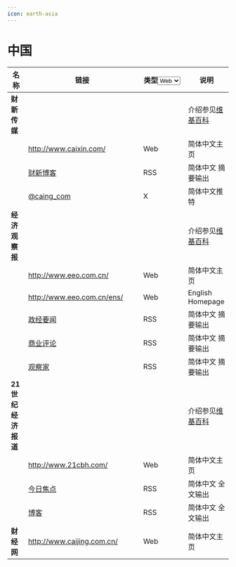 ```yaml
---
icon: earth-asia
---
```


# 中国

<table><thead><tr><th>名称</th><th width="246">链接</th><th width="86">类型<select><option value="lAlyzGyzQCsj" label="Web" color="blue"></option><option value="anvO7rINsuvU" label="RSS" color="blue"></option><option value="ghO6R7z4lHza" label="X" color="blue"></option><option value="1pBS6rRXp4Nm" label="WAP" color="blue"></option><option value="Jkea78UhzCXE" label="G+" color="blue"></option></select></th><th>说明</th></tr></thead><tbody><tr><td><strong>财新传媒</strong></td><td> </td><td></td><td>介绍参见<a href="https://zh.wikipedia.org/wiki/%E8%B4%A2%E6%96%B0%E4%BC%A0%E5%AA%92">维基百科</a></td></tr><tr><td> </td><td><a href="http://www.caixin.com/">http://www.caixin.com/</a></td><td><span data-option="lAlyzGyzQCsj">Web</span></td><td>简体中文主页</td></tr><tr><td> </td><td><a href="http://blog.caixin.com/feed">财新博客</a></td><td><span data-option="anvO7rINsuvU">RSS</span></td><td>简体中文 摘要输出</td></tr><tr><td> </td><td><a href="https://twitter.com/caing_com">@caing_com</a></td><td><span data-option="ghO6R7z4lHza">X</span></td><td>简体中文推特</td></tr><tr><td><strong>经济观察报</strong></td><td> </td><td></td><td>介绍参见<a href="https://zh.wikipedia.org/wiki/%E7%BB%8F%E6%B5%8E%E8%A7%82%E5%AF%9F%E6%8A%A5">维基百科</a></td></tr><tr><td> </td><td><a href="http://www.eeo.com.cn/">http://www.eeo.com.cn/</a></td><td><span data-option="lAlyzGyzQCsj">Web</span></td><td>简体中文主页</td></tr><tr><td> </td><td><a href="http://www.eeo.com.cn/ens/">http://www.eeo.com.cn/ens/</a></td><td><span data-option="lAlyzGyzQCsj">Web</span></td><td>English Homepage</td></tr><tr><td> </td><td><a href="http://cn.eeo.feedsportal.com/c/33796/fe.ed/app.eeo.com.cn/?app=rss&#x26;controller=index&#x26;action=feed&#x26;catid=17">政经要闻</a></td><td><span data-option="anvO7rINsuvU">RSS</span></td><td>简体中文 摘要输出</td></tr><tr><td> </td><td><a href="http://cn.eeo.feedsportal.com/c/33796/fe.ed/app.eeo.com.cn/?app=rss&#x26;controller=index&#x26;action=feed&#x26;catid=64">商业评论</a></td><td><span data-option="anvO7rINsuvU">RSS</span></td><td>简体中文 摘要输出</td></tr><tr><td> </td><td><a href="http://cn.eeo.feedsportal.com/c/33796/fe.ed/app.eeo.com.cn/?app=rss&#x26;controller=index&#x26;action=feed&#x26;catid=96">观察家</a></td><td><span data-option="anvO7rINsuvU">RSS</span></td><td>简体中文 摘要输出</td></tr><tr><td><strong>21世纪经济报道</strong></td><td> </td><td></td><td>介绍参见<a href="https://zh.wikipedia.org/wiki/21%E4%B8%96%E7%BA%AA%E7%BB%8F%E6%B5%8E%E6%8A%A5%E9%81%93">维基百科</a></td></tr><tr><td> </td><td><a href="http://www.21cbh.com/">http://www.21cbh.com/</a></td><td><span data-option="lAlyzGyzQCsj">Web</span></td><td>简体中文主页</td></tr><tr><td> </td><td><a href="http://news.21cbh.com/?c=focus">今日焦点</a></td><td><span data-option="anvO7rINsuvU">RSS</span></td><td>简体中文 全文输出</td></tr><tr><td> </td><td><a href="http://news.21cbh.com/?c=blog">博客</a></td><td><span data-option="anvO7rINsuvU">RSS</span></td><td>简体中文 全文输出</td></tr><tr><td><strong>财经网</strong></td><td><a href="http://www.caijing.com.cn/">http://www.caijing.com.cn/</a></td><td><span data-option="lAlyzGyzQCsj">Web</span></td><td>简体中文主页</td></tr></tbody></table>
